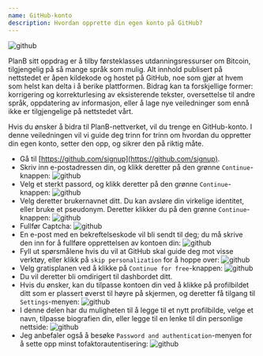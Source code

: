 ```yaml
---
name: GitHub-konto
description: Hvordan opprette din egen konto på GitHub?
---
```

![github](assets/cover.webp)

PlanB sitt oppdrag er å tilby førsteklasses utdanningsressurser om Bitcoin, tilgjengelig på så mange språk som mulig. Alt innhold publisert på nettstedet er åpen kildekode og hostet på GitHub, noe som gjør at hvem som helst kan delta i å berike plattformen. Bidrag kan ta forskjellige former: korrigering og korrekturlesing av eksisterende tekster, oversettelse til andre språk, oppdatering av informasjon, eller å lage nye veiledninger som ennå ikke er tilgjengelige på nettstedet vårt.

Hvis du ønsker å bidra til PlanB-nettverket, vil du trenge en GitHub-konto. I denne veiledningen vil vi guide deg trinn for trinn om hvordan du oppretter din egen konto, setter den opp, og sikrer den på riktig måte.

- Gå til [https://github.com/signup](https://github.com/signup). 
- Skriv inn e-postadressen din, og klikk deretter på den grønne `Continue`-knappen:
![github](assets/1.webp)
- Velg et sterkt passord, og klikk deretter på den grønne `Continue`-knappen:
![github](assets/2.webp)
- Velg deretter brukernavnet ditt. Du kan avsløre din virkelige identitet, eller bruke et pseudonym. Deretter klikker du på den grønne `Continue`-knappen:
![github](assets/3.webp)
- Fullfør Captcha:
![github](assets/4.webp)
- En e-post med en bekreftelseskode vil bli sendt til deg; du må skrive den inn for å fullføre opprettelsen av kontoen din:
![github](assets/5.webp)
- Fyll ut spørsmålene hvis du vil at GitHub skal guide deg mot visse verktøy, eller klikk på `skip personalization` for å hoppe over:
![github](assets/6.webp)
- Velg gratisplanen ved å klikke på `Continue for free`-knappen:
![github](assets/7.webp)
- Du vil deretter bli omdirigert til dashbordet ditt. 
- Hvis du ønsker, kan du tilpasse kontoen din ved å klikke på profilbildet ditt som er plassert øverst til høyre på skjermen, og deretter få tilgang til `Settings`-menyen:
![github](assets/8.webp)
- I denne delen har du muligheten til å legge til et nytt profilbilde, velge et navn, tilpasse biografien din, eller legge til en lenke til din personlige nettside:
![github](assets/9.webp)
- Jeg anbefaler også å besøke `Password and authentication`-menyen for å sette opp minst tofaktorautentisering:
![github](assets/10.webp)